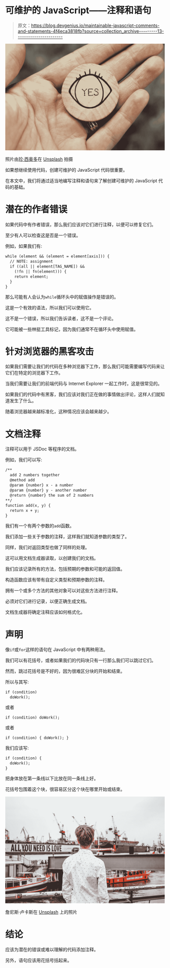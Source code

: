 # 可维护的 JavaScript——注释和语句

> 原文：<https://blog.devgenius.io/maintainable-javascript-comments-and-statements-4f4eca3818fb?source=collection_archive---------13----------------------->

![](img/eae7e3aee41b0d08635e72b9e2f023e9.png)

照片由[珍·西奥多](https://unsplash.com/@jentheodore?utm_source=medium&utm_medium=referral)在 [Unsplash](https://unsplash.com?utm_source=medium&utm_medium=referral) 拍摄

如果想继续使用代码，创建可维护的 JavaScript 代码很重要。

在本文中，我们将通过适当地编写注释和语句来了解创建可维护的 JavaScript 代码的基础。

# 潜在的作者错误

如果代码中有作者错误，那么我们应该对它们进行注释，以便可以修复它们。

至少有人可以检查这是否是一个错误。

例如，如果我们有:

```
while (element && (element = element[axis])) {
  // NOTE: assignment
  if ((all || element[TAG_NAME]) &&
    (!fn || fn(element))) {
    return element;
  }
}
```

那么可能有人会认为`while`循环头中的赋值操作是错误的。

这是一个有效的语法，所以我们可以使用它。

这不是一个错误，所以我们告诉读者，这不是一个评论。

它可能被一些林挺工具标记，因为我们通常不在循环头中使用赋值。

# 针对浏览器的黑客攻击

如果我们需要让我们的代码在多种浏览器下工作，那么我们可能需要编写代码来让它们在特定的浏览器下工作。

当我们需要让我们的前端代码与 Internet Explorer 一起工作时，这是很常见的。

如果我们的代码中有黑客，我们应该对我们正在做的事情做出评论，这样人们就知道发生了什么。

随着浏览器越来越标准化，这种情况应该会越来越少。

# 文档注释

注释可以用于 JSDoc 等程序的文档。

例如，我们可以写:

```
/**
  add 2 numbers together
  @method add
  @param {number} x - a number 
  @param {number} y - another number 
  @return {number} the sum of 2 numbers
**/
function add(x, y) {
  return x + y;
}
```

我们有一个有两个参数的`add`函数。

我们添加一些关于参数的注释，这样我们就知道参数的类型了。

同样，我们对返回类型也做了同样的处理。

这可以用文档生成器读取，以创建我们的文档。

我们应该记录所有的方法，包括预期的参数和可能的返回值。

构造函数应该有带有自定义类型和预期参数的注释。

拥有一个或多个方法的其他对象可以对这些方法进行注释。

必须对它们进行记录，以便正确生成文档。

文档生成器将确定注释应该如何格式化。

# 声明

像`if`或`for`这样的语句在 JavaScript 中有两种用法。

我们可以有花括号，或者如果我们的代码块只有一行那么我们可以跳过它们。

然而，跳过花括号是不好的，因为很难区分块的开始和结束。

所以与其写:

```
if (condition)
  doWork();
```

或者

```
if (condition) doWork();
```

或者

```
if (condition) { doWork(); }
```

我们应该写:

```
if (condition) {
  doWork();
}
```

把身体放在第一条线以下比放在同一条线上好。

花括号包围着这个块，很容易区分这个块在哪里开始或结束。

![](img/712621cd574df0cae62d101b7712b930.png)

詹尼斯·卢卡斯在 [Unsplash](https://unsplash.com?utm_source=medium&utm_medium=referral) 上的照片

# 结论

应该为潜在的错误或难以理解的代码添加注释。

另外，语句应该用花括号括起来。